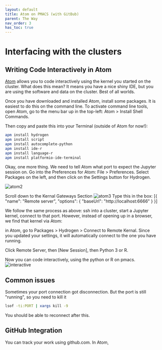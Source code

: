 ```yaml
---
layout: default
title: Atom on PMACS (with GitBub)
parent: The Way
nav_order: 3
has_toc: true
---
```


# Interfacing with the clusters

## Writing Code Interactively in Atom

[Atom](https://atom.io) allows you to code interactively using the kernel you started on the cluster. What does this mean? It means you have a nice shiny IDE, but you are using the software and data on the cluster. Best of all worlds.

Once you have downloaded and installed Atom, install some packages. It is easiest to do this on the command line. To activate command line tools, open Atom, go to the menu bar up in the top-left: Atom > Install Shell Commands.

Then copy and paste this into your Terminal (outside of Atom for now!):
```bash
apm install hydrogen
apm install script
apm install autocomplete-python
apm install ide-r
apm install language-r
apm install platformio-ide-terminal
```

Okay, one more thing. We need to tell Atom what port to expect the Jupyter session on.
Go into the Preferences for Atom: File > Preferences.
Select Packages on the left, and then click on the Settings button for Hydrogen.

![atom2](./atom-hydrogen2.png)

Scroll down to the Kernal Gateways Section
![atom3](./hydrogen-port.png)
Type this in the box:
[{
  "name": "Remote server",
  "options": {
    "baseUrl": "http://localhost:6666"
  }
}]

We follow the same process as above: ssh into a cluster, start a Jupyter kernel, connect to that port. However, instead of opening up in a browser, we find that kernel via Atom:

in Atom, go to Packages > Hydrogen > Connect to Remote Kernal. Since you updated your settings, it will automatically connect to the one you have running.

Click Remote Server, then [New Session], then Python 3 or R.

Now you can code interactively, using the python or R on pmacs.
![interactive](./interactive.png)

## Common issues

Sometimes your port connection got disconnection. But the port is still "running", so you need to kill it

```bash
lsof -ti:PORT | xargs kill -9
```
You should be able to reconnect after this.

## GitHub Integration

You can track your work using github.com. In Atom, 
